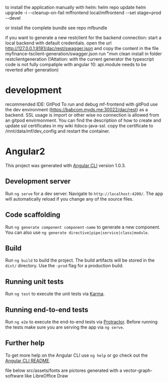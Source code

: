 
to install the application manually with helm: 
helm repo update
helm upgrade -i --cleanup-on-fail mffrontend local/mffrontend --set stage=prod --devel

or install the complete bundle see repo mfbundle

if you want to generate a new restclient for the backend connection:
 start a local backend with default credentials. open the url http://127.0.0.1:8181/dac/rest/swagger.json and copy the content in the file myfinance-tsclient-generation/swagger.json 
 run "mvn clean install in folder restclientgeneration (!Attation: with the current generator the typescript code is not fully compatiple with angular 10: api.module needs to be reverted after generation)

# development

recommended IDE: GitPod
To run and debug mf-frontend with gitPod use the dev environment (https://babcom.myds.me:30022/dac/rest) as a backend. 
SSL usage is import or other wise no connection is allowed from an gitpod envirmonment. 
You can find the description of how to create and update ssl certificates in my wiki itdocs-java-ssl. copy the certificate to /mnt/data/mf/dev_config and restart the container.


# Angular2

This project was generated with [Angular CLI](https://github.com/angular/angular-cli) version 1.0.3.

## Development server

Run `ng serve` for a dev server. Navigate to `http://localhost:4200/`. The app will automatically reload if you change any of the source files.

## Code scaffolding

Run `ng generate component component-name` to generate a new component. You can also use `ng generate directive|pipe|service|class|module`.

## Build

Run `ng build` to build the project. The build artifacts will be stored in the `dist/` directory. Use the `-prod` flag for a production build.

## Running unit tests

Run `ng test` to execute the unit tests via [Karma](https://karma-runner.github.io).

## Running end-to-end tests

Run `ng e2e` to execute the end-to-end tests via [Protractor](http://www.protractortest.org/).
Before running the tests make sure you are serving the app via `ng serve`.

## Further help

To get more help on the Angular CLI use `ng help` or go check out the [Angular CLI README](https://github.com/angular/angular-cli/blob/master/README.md).

file below src/assets/fonts are pictores generated with a vector-graph-software like LibreOffice Draw

